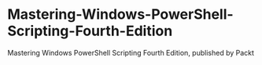 # Mastering-Windows-PowerShell-Scripting-Fourth-Edition
Mastering Windows PowerShell Scripting Fourth Edition, published by Packt
